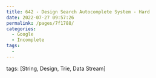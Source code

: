```yaml
---
title: 642 - Design Search Autocomplete System - Hard
date: 2022-07-27 09:57:26
permalink: /pages/7f1788/
categories:
  - Google
  - Incomplete
tags:
  - 
---
```

tags: [String, Design, Trie, Data Stream]